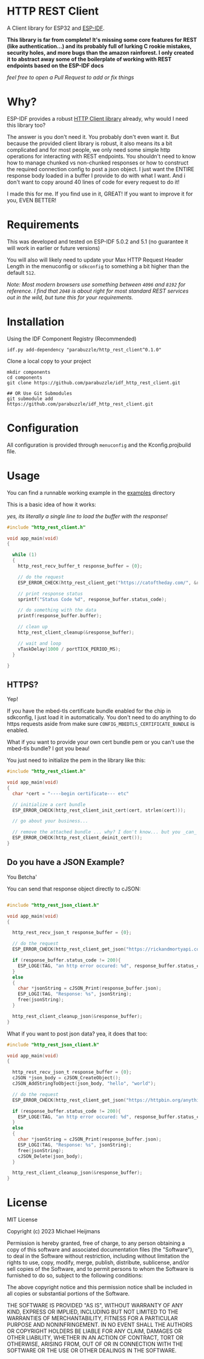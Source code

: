 # HTTP REST Client

A Client library for ESP32 and [ESP-IDF](https://docs.espressif.com/projects/esp-idf/en/latest/esp32/get-started/).

**This library is far from complete! It's missing some core features for REST (like authentication...) and its probably full of lurking C rookie mistakes, security holes, and more bugs than the amazon rainforest. I only created it to abstract away some of the boilerplate of working with REST endpoints based on the ESP-IDF docs**

_feel free to open a Pull Request to add or fix things_

# Why?

ESP-IDF provides a robust [HTTP Client library](https://docs.espressif.com/projects/esp-idf/en/latest/esp32/api-reference/protocols/esp_http_client.html)
already, why would I need this library too?

The answer is you don't need it. You probably don't even want it. But because the provided client library is robust, it also means its a bit complicated and for most people, we only need some simple http operations for interacting with REST endpoints. You shouldn't need to know how to manage chunked vs non-chunked responses or how to construct the required connection config to post a json object. I just want the ENTIRE response body loaded in a buffer I provide to do with what I want. And i don't want to copy around 40 lines of code for every request to do it!

I made this for me. If you find use in it, GREAT! If you want to improve it for you, EVEN BETTER!

# Requirements

This was developed and tested on ESP-IDF 5.0.2 and 5.1 (no guarantee it will work in earlier or future versions)

You will also will likely need to update your Max HTTP Request Header Length in the menuconfig or `sdkconfig` to something a bit higher than the default `512`.

_Note: Most modern browsers use something between `4096` and `8192` for reference. I find that `2048` is about right for most standard REST services out in the wild, but tune this for your requirements._

# Installation

Using the IDF Component Registry (Recommended)

```
idf.py add-dependency "parabuzzle/http_rest_client^0.1.0"
```

Clone a local copy to your project

```
mkdir components
cd components
git clone https://github.com/parabuzzle/idf_http_rest_client.git

## OR Use Git Submodules
git submodule add https://github.com/parabuzzle/idf_http_rest_client.git
```

# Configuration

All configuration is provided through `menuconfig` and the Kconfig.projbuild file.

# Usage

You can find a runnable working example in the [examples](/examples) directory

This is a basic idea of how it works:

_yes, its literally a single line to load the buffer with the response!_

```c
#include "http_rest_client.h"

void app_main(void)
{

  while (1)
  {
    http_rest_recv_buffer_t response_buffer = {0};

    // do the request
    ESP_ERROR_CHECK(http_rest_client_get("https://catoftheday.com/", &response_buffer));

    // print response status
    sprintf("Status Code %d", response_buffer.status_code);

    // do something with the data
    printf(response_buffer.buffer);

    // clean up
    http_rest_client_cleanup(&response_buffer);

    // wait and loop
    vTaskDelay(1000 / portTICK_PERIOD_MS);
  }

}
```

## HTTPS?

Yep!

If you have the mbed-tls certificate bundle enabled for the chip in sdkconfig, I just load it in automatically. You don't need to do anything to do https requests aside from make sure `CONFIG_MBEDTLS_CERTIFICATE_BUNDLE` is enabled.

What if you want to provide your own cert bundle pem or you can't use the mbed-tls bundle? I got you beau!

You just need to initialize the pem in the library like this:

```c
#include "http_rest_client.h"

void app_main(void)
{
  char *cert = "----begin certificate--- etc"

  // initialize a cert bundle
  ESP_ERROR_CHECK(http_rest_client_init_cert(cert, strlen(cert)));

  // go about your business...

  // remove the attached bundle ... why? I don't know... but you _can_
  ESP_ERROR_CHECK(http_rest_client_deinit_cert());
}
```

## Do you have a JSON Example?

You Betcha'

You can send that response object directly to cJSON:

```c

#include "http_rest_json_client.h"

void app_main(void)
{

  http_rest_recv_json_t response_buffer = {0};

  // do the request
  ESP_ERROR_CHECK(http_rest_client_get_json("https://rickandmortyapi.com/api/character/1", &response_buffer));

  if (response_buffer.status_code != 200){
    ESP_LOGE(TAG, "an http error occured: %d", response_buffer.status_code);
  }
  else
  {
    char *jsonString = cJSON_Print(response_buffer.json);
    ESP_LOGI(TAG, "Response: %s", jsonString);
    free(jsonString);
  }

  http_rest_client_cleanup_json(&response_buffer);
}

```

What if you want to post json data? yea, it does that too:

```c
#include "http_rest_json_client.h"

void app_main(void)
{

  http_rest_recv_json_t response_buffer = {0};
  cJSON *json_body = cJSON_CreateObject();
  cJSON_AddStringToObject(json_body, "hello", "world");

  // do the request
  ESP_ERROR_CHECK(http_rest_client_get_json("https://httpbin.org/anything", json_body, &response_buffer));

  if (response_buffer.status_code != 200){
    ESP_LOGE(TAG, "an http error occured: %d", response_buffer.status_code);
  }
  else
  {
    char *jsonString = cJSON_Print(response_buffer.json);
    ESP_LOGI(TAG, "Response: %s", jsonString);
    free(jsonString);
    cJSON_Delete(json_body);
  }

  http_rest_client_cleanup_json(&response_buffer);
}

```

# License

MIT License

Copyright (c) 2023 Michael Heijmans

Permission is hereby granted, free of charge, to any person obtaining a copy
of this software and associated documentation files (the "Software"), to deal
in the Software without restriction, including without limitation the rights
to use, copy, modify, merge, publish, distribute, sublicense, and/or sell
copies of the Software, and to permit persons to whom the Software is
furnished to do so, subject to the following conditions:

The above copyright notice and this permission notice shall be included in all
copies or substantial portions of the Software.

THE SOFTWARE IS PROVIDED "AS IS", WITHOUT WARRANTY OF ANY KIND, EXPRESS OR
IMPLIED, INCLUDING BUT NOT LIMITED TO THE WARRANTIES OF MERCHANTABILITY,
FITNESS FOR A PARTICULAR PURPOSE AND NONINFRINGEMENT. IN NO EVENT SHALL THE
AUTHORS OR COPYRIGHT HOLDERS BE LIABLE FOR ANY CLAIM, DAMAGES OR OTHER
LIABILITY, WHETHER IN AN ACTION OF CONTRACT, TORT OR OTHERWISE, ARISING FROM,
OUT OF OR IN CONNECTION WITH THE SOFTWARE OR THE USE OR OTHER DEALINGS IN THE
SOFTWARE.
